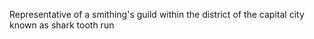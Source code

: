 Representative of a smithing's guild within the district of the capital city known as shark tooth run